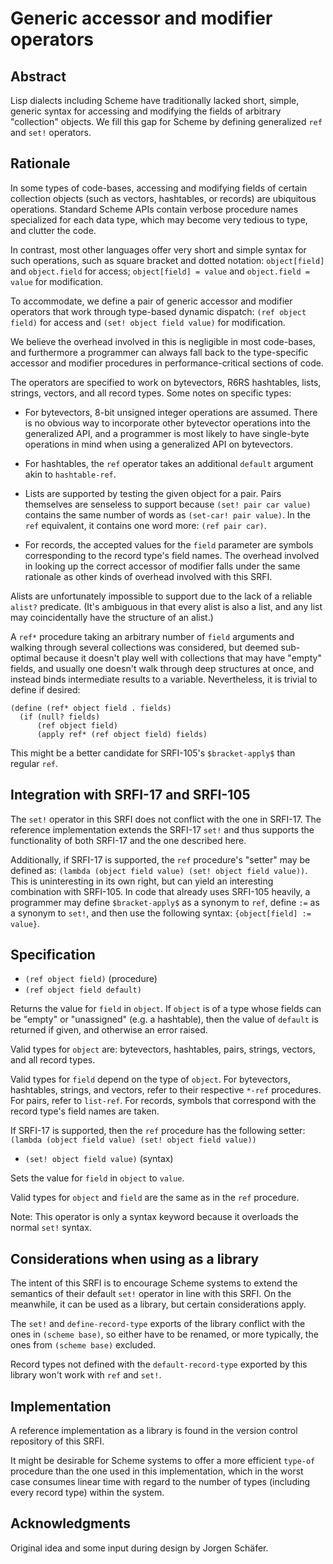 Generic accessor and modifier operators
=======================================

Abstract
--------

Lisp dialects including Scheme have traditionally lacked short,
simple, generic syntax for accessing and modifying the fields of
arbitrary "collection" objects.  We fill this gap for Scheme by
defining generalized `ref` and `set!` operators.


Rationale
---------

In some types of code-bases, accessing and modifying fields of certain
collection objects (such as vectors, hashtables, or records) are
ubiquitous operations.  Standard Scheme APIs contain verbose procedure
names specialized for each data type, which may become very tedious to
type, and clutter the code.

In contrast, most other languages offer very short and simple syntax
for such operations, such as square bracket and dotted notation:
`object[field]` and `object.field` for access; `object[field] = value`
and `object.field = value` for modification.

To accommodate, we define a pair of generic accessor and modifier
operators that work through type-based dynamic dispatch: `(ref object
field)` for access and `(set! object field value)` for modification.

We believe the overhead involved in this is negligible in most
code-bases, and furthermore a programmer can always fall back to the
type-specific accessor and modifier procedures in performance-critical
sections of code.

The operators are specified to work on bytevectors, R6RS hashtables,
lists, strings, vectors, and all record types.  Some notes on specific
types:

- For bytevectors, 8-bit unsigned integer operations are assumed.
  There is no obvious way to incorporate other bytevector operations
  into the generalized API, and a programmer is most likely to have
  single-byte operations in mind when using a generalized API on
  bytevectors.

- For hashtables, the `ref` operator takes an additional `default`
  argument akin to `hashtable-ref`.

- Lists are supported by testing the given object for a pair.  Pairs
  themselves are senseless to support because `(set! pair car value)`
  contains the same number of words as `(set-car! pair value)`.  In
  the `ref` equivalent, it contains one word more: `(ref pair car)`.

- For records, the accepted values for the `field` parameter are
  symbols corresponding to the record type's field names.  The
  overhead involved in looking up the correct accessor of modifier
  falls under the same rationale as other kinds of overhead involved
  with this SRFI.

Alists are unfortunately impossible to support due to the lack of a
reliable `alist?` predicate.  (It's ambiguous in that every alist is
also a list, and any list may coincidentally have the structure of an
alist.)

A `ref*` procedure taking an arbitrary number of `field` arguments and
walking through several collections was considered, but deemed
sub-optimal because it doesn't play well with collections that may
have "empty" fields, and usually one doesn't walk through deep
structures at once, and instead binds intermediate results to a
variable.  Nevertheless, it is trivial to define if desired:

    (define (ref* object field . fields)
      (if (null? fields)
          (ref object field)
          (apply ref* (ref object field) fields)

This might be a better candidate for SRFI-105's `$bracket-apply$` than
regular `ref`.


Integration with SRFI-17 and SRFI-105
-------------------------------------

The `set!` operator in this SRFI does not conflict with the one in
SRFI-17.  The reference implementation extends the SRFI-17 `set!` and
thus supports the functionality of both SRFI-17 and the one described
here.

Additionally, if SRFI-17 is supported, the `ref` procedure's "setter"
may be defined as: `(lambda (object field value) (set! object field
value))`.  This is uninteresting in its own right, but can yield an
interesting combination with SRFI-105.  In code that already uses
SRFI-105 heavily, a programmer may define `$bracket-apply$` as a
synonym to `ref`, define `:=` as a synonym to `set!`, and then use the
following syntax: `{object[field] := value}`.


Specification
-------------

- `(ref object field)` (procedure)
- `(ref object field default)`

Returns the value for `field` in `object`.  If `object` is of a type
whose fields can be "empty" or "unassigned" (e.g. a hashtable), then
the value of `default` is returned if given, and otherwise an error
raised.

Valid types for `object` are: bytevectors, hashtables, pairs, strings,
vectors, and all record types.

Valid types for `field` depend on the type of `object`.  For
bytevectors, hashtables, strings, and vectors, refer to their
respective `*-ref` procedures.  For pairs, refer to `list-ref`.  For
records, symbols that correspond with the record type's field names
are taken.

If SRFI-17 is supported, then the `ref` procedure has the following
setter: `(lambda (object field value) (set! object field value))`

- `(set! object field value)` (syntax)

Sets the value for `field` in `object` to `value`.

Valid types for `object` and `field` are the same as in the `ref`
procedure.

Note: This operator is only a syntax keyword because it overloads the
normal `set!` syntax.


Considerations when using as a library
--------------------------------------

The intent of this SRFI is to encourage Scheme systems to extend the
semantics of their default `set!` operator in line with this SRFI.  On
the meanwhile, it can be used as a library, but certain considerations
apply.

The `set!` and `define-record-type` exports of the library conflict
with the ones in `(scheme base)`, so either have to be renamed, or
more typically, the ones from `(scheme base)` excluded.

Record types not defined with the `default-record-type` exported by
this library won't work with `ref` and `set!`.


Implementation
--------------

A reference implementation as a library is found in the version
control repository of this SRFI.

It might be desirable for Scheme systems to offer a more efficient
`type-of` procedure than the one used in this implementation, which in
the worst case consumes linear time with regard to the number of types
(including every record type) within the system.


Acknowledgments
---------------

Original idea and some input during design by Jorgen Schäfer.
